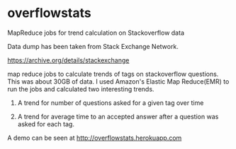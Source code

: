 overflowstats
=============

MapReduce jobs for trend calculation on Stackoverflow data

Data dump has been taken from Stack Exchange Network.

https://archive.org/details/stackexchange

map reduce jobs to calculate trends of tags on stackoverflow questions. This was about 30GB of data. I used Amazon's Elastic Map Reduce(EMR) to run the jobs and calculated two interesting trends. 


1) A trend for number of questions asked for a given tag over time

2) A trend for average time to an accepted answer after a question was asked for each tag.

A demo can be seen at http://overflowstats.herokuapp.com
